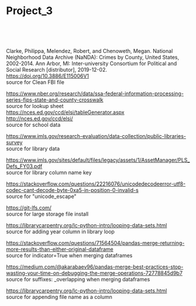 # Project_3
</br></br></br>

Clarke, Philippa, Melendez, Robert, and Chenoweth, Megan. National Neighborhood Data Archive (NaNDA): Crimes by County, United States, 2002-2014. Ann Arbor, MI: Inter-university Consortium for Political and Social Research [distributor], 2019-12-02. https://doi.org/10.3886/E115006V1 </br>
source for Clean FBI file</br>

https://www.nber.org/research/data/ssa-federal-information-processing-series-fips-state-and-county-crosswalk</br>
source for lookup sheet
</br>
https://nces.ed.gov/ccd/elsi/tableGenerator.aspx</br>
http://nces.ed.gov/ccd/elsi/</br>
source for school data</br>

https://www.imls.gov/research-evaluation/data-collection/public-libraries-survey</br>
source for library data</br>

https://www.imls.gov/sites/default/files/legacy/assets/1/AssetManager/PLS_Defs_FY03.pdf</br>
source for library column name key</br>

https://stackoverflow.com/questions/22216076/unicodedecodeerror-utf8-codec-cant-decode-byte-0xa5-in-position-0-invalid-s</br>
source for "unicode_escape"</br>

https://git-lfs.com/</br>
source for large storage file install</br>

https://librarycarpentry.org/lc-python-intro/looping-data-sets.html</br>
source for adding year column in library loop</br>

https://stackoverflow.com/questions/71564504/pandas-merge-returning-more-results-than-either-original-dataframe</br>
source for indicator=True when merging dataframes</br>

https://medium.com/@akarabaev96/pandas-merge-best-practices-stop-wasting-your-time-on-debugging-the-merge-operations-72778845d9b7</br>
source for suffixes: _overlapping when merging dataframes</br>

https://librarycarpentry.org/lc-python-intro/looping-data-sets.html</br>
source for appending file name as a column</br>
